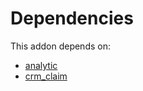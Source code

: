 # Dependencies

This addon depends on:

- [analytic](https://github.com/bringout/oca-ocb-core/tree/5d1ce43101a4d83b4ac660942e4a7a462823262f/odoo-bringout-oca-ocb-analytic)
- [crm_claim](https://github.com/bringout/oca-technical)
